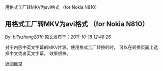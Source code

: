 用格式工厂转MKV为avi格式 （for Nokia N810）
## 用格式工厂转MKV为avi格式 （for Nokia N810）

By: *billyzhang2010* 原文发布于：*2011-10-18 12:48:26*

对于内嵌中英文字幕的MKV片源。使用格式工厂转换的时， 可以在转换页面上选择中文或者英文字幕。 效果很棒。

[返回目录](index.html)
